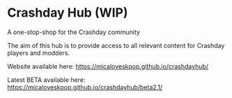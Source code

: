 # Crashday Hub (WIP)
A one-stop-shop for the Crashday community

The aim of this hub is to provide access to all relevant content for Crashday players and modders.

Website available here: https://micaloveskpop.github.io/crashdayhub/

Latest BETA available here:  https://micaloveskpop.github.io/crashdayhub/beta2.1/
